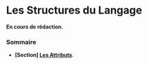 # Les Structures du Langage

**En cours de rédaction.**

### Sommaire

 - **[Section] [Les Attributs](Les%20Attributs/README.md)**.
